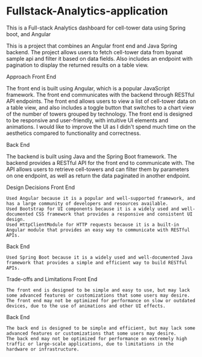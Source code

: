 # Fullstack-Analytics-application
This is a Full-stack Analytics dashboard for cell-tower data using Spring boot, and Angular

This is a project that combines an Angular front end and Java Spring backend. The project allows users to fetch cell-tower data from byanat sample api and filter it based on data fields. Also includes an endpoint with pagination to display the returned results on a table view.


Approach
Front End

The front end is built using Angular, which is a popular JavaScript framework. The front end communicates with the backend through RESTful API endpoints. The front end allows users to view a list of cell-tower data on a table view, and also includes a toggle button that switches to a chart view of the number of towers grouped by technology.  The front end is designed to be responsive and user-friendly, with intuitive UI elements and animations. I would like to improve the UI as I didn't spend much time on the aesthetics compared to functionality and correctness.


Back End

The backend is built using Java and the Spring Boot framework. The backend provides a RESTful API for the front end to communicate with. The API allows users to retrieve cell-towers and can filter them by parameters on one endpoint, as well as return the data paginated in another endpoint. 


Design Decisions
Front End

    Used Angular because it is a popular and well-supported framework, and has a large community of developers and resources available.
    Used Bootstrap for UI components because it is a widely used and well-documented CSS framework that provides a responsive and consistent UI design.
    Used HttpClientModule for HTTP requests because it is a built-in Angular module that provides an easy way to communicate with RESTful APIs.

Back End

    Used Spring Boot because it is a widely used and well-documented Java framework that provides a simple and efficient way to build RESTful APIs.



Trade-offs and Limitations
Front End

    The front end is designed to be simple and easy to use, but may lack some advanced features or customizations that some users may desire.
    The front end may not be optimized for performance on slow or outdated devices, due to the use of animations and other UI effects.

Back End

    The back end is designed to be simple and efficient, but may lack some advanced features or customizations that some users may desire.
    The back end may not be optimized for performance on extremely high traffic or large-scale applications, due to limitations in the hardware or infrastructure.